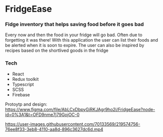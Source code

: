 # FridgeEase

### Fidge inventory that helps saving food before it goes bad
Every now and then the food in your fridge will go bad. Often due to forgetting it was there! With this application the user can list their foods and be alerted when it is soon to expire. The user can also be inspired by recipes based on the shortlived goods in the fridge

### Tech
- React
- Redux toolkit
- Typescript
- SCSS
- Firebase

Protoytp and design: https://www.figma.com/file/AbLCxDbpyGiRKJAgr9ho2i/FridgeEase?node-id=0%3A1&t=OFD9nme7j79GojOC-0



https://user-images.githubusercontent.com/70133569/219574756-76ee8f33-3eb8-4110-aa8d-896c3627dc6d.mp4

